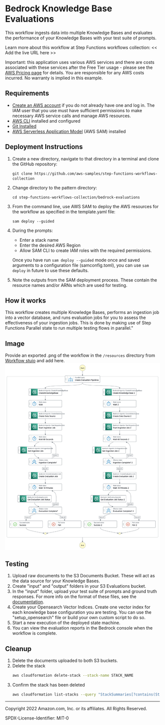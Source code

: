 # Bedrock Knowledge Base Evaluations

This workflow ingests data into multiple Knowledge Bases and evaluates the performance of your Knowledge Bases with your test suite of prompts.

Learn more about this workflow at Step Functions workflows collection: << Add the live URL here >>

Important: this application uses various AWS services and there are costs associated with these services after the Free Tier usage - please see the [AWS Pricing page](https://aws.amazon.com/pricing/) for details. You are responsible for any AWS costs incurred. No warranty is implied in this example.

## Requirements

* [Create an AWS account](https://portal.aws.amazon.com/gp/aws/developer/registration/index.html) if you do not already have one and log in. The IAM user that you use must have sufficient permissions to make necessary AWS service calls and manage AWS resources.
* [AWS CLI](https://docs.aws.amazon.com/cli/latest/userguide/install-cliv2.html) installed and configured
* [Git Installed](https://git-scm.com/book/en/v2/Getting-Started-Installing-Git)
* [AWS Serverless Application Model](https://docs.aws.amazon.com/serverless-application-model/latest/developerguide/serverless-sam-cli-install.html) (AWS SAM) installed

## Deployment Instructions

1. Create a new directory, navigate to that directory in a terminal and clone the GitHub repository:
    ``` 
    git clone https://github.com/aws-samples/step-functions-workflows-collection
    ```
1. Change directory to the pattern directory:
    ```
    cd step-functions-workflows-collection/bedrock-evaluations
    ```
1. From the command line, use AWS SAM to deploy the AWS resources for the workflow as specified in the template.yaml file:
    ```
    sam deploy --guided
    ```
1. During the prompts:
    * Enter a stack name
    * Enter the desired AWS Region
    * Allow SAM CLI to create IAM roles with the required permissions.

    Once you have run `sam deploy --guided` mode once and saved arguments to a configuration file (samconfig.toml), you can use `sam deploy` in future to use these defaults.

1. Note the outputs from the SAM deployment process. These contain the resource names and/or ARNs which are used for testing.

## How it works

This workflow creates multiple Knowledge Bases, performs an ingestion job into a vector database, and runs evaluation jobs for you to assess the effectiveness of your ingestion jobs. This is done by making use of Step Functions Parallel state to run multiple testing flows in parallel."

## Image
Provide an exported .png of the workflow in the `/resources` directory from [Workflow stuio](https://docs.aws.amazon.com/step-functions/latest/dg/workflow-studio.html) and add here.
![image](./resources/statemachine.png)

## Testing

1. Upload raw documents to the S3 Documents Bucket. These will act as the data source for your Knowledge Bases.
2. Create "input" and "output" folders in your S3 Evaluations bucket.
3. In the "input" folder, upload your test suite of prompts and ground truth responses. For more info on the format of these files, see the [documentation](https://docs.aws.amazon.com/bedrock/latest/userguide/knowledge-base-evaluation-prompt-retrieve-generate.html).
4. Create your Opensearch Vector Indices. Create one vector index for each knowledge base configuration you are testing. You can use the "setup_opensearch" file or build your own custom script to do so.
5. Start a new execution of the deployed state machine.
6. You can view the evaluation reports in the Bedrock console when the workflow is complete.

## Cleanup
1. Delete the documents uploaded to both S3 buckets.
1. Delete the stack
    ```bash
    aws cloudformation delete-stack --stack-name STACK_NAME
    ```
1. Confirm the stack has been deleted
    ```bash
    aws cloudformation list-stacks --query "StackSummaries[?contains(StackName,'STACK_NAME')].StackStatus"
    ```
----
Copyright 2022 Amazon.com, Inc. or its affiliates. All Rights Reserved.

SPDX-License-Identifier: MIT-0
